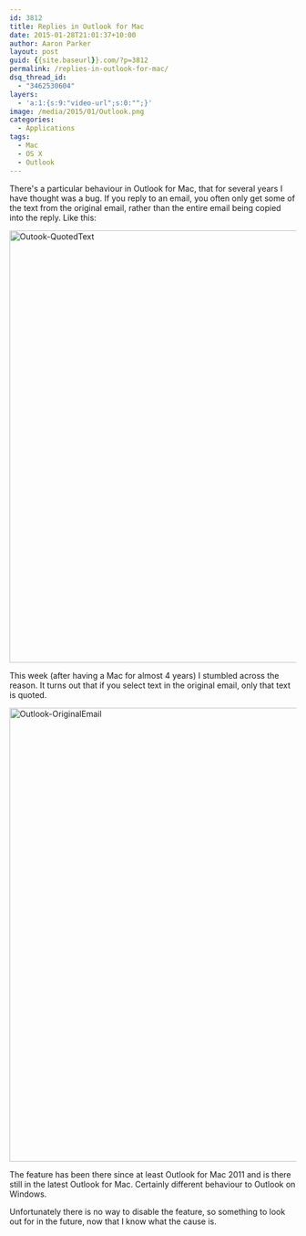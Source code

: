 ```yaml
---
id: 3812
title: Replies in Outlook for Mac
date: 2015-01-28T21:01:37+10:00
author: Aaron Parker
layout: post
guid: {{site.baseurl}}.com/?p=3812
permalink: /replies-in-outlook-for-mac/
dsq_thread_id:
  - "3462530604"
layers:
  - 'a:1:{s:9:"video-url";s:0:"";}'
image: /media/2015/01/Outlook.png
categories:
  - Applications
tags:
  - Mac
  - OS X
  - Outlook
---
```

There's a particular behaviour in Outlook for Mac, that for several years I have thought was a bug. If you reply to an email, you often only get some of the text from the original email, rather than the entire email being copied into the reply. Like this:

<img class="alignnone size-full wp-image-3814" src="{{site.baseurl}}.com/media/2015/01/Outook-QuotedText.png" alt="Outook-QuotedText" width="1020" height="757" srcset="{{site.baseurl}}.com/media/2015/01/Outook-QuotedText.png 1020w, {{site.baseurl}}.com/media/2015/01/Outook-QuotedText-150x111.png 150w, {{site.baseurl}}.com/media/2015/01/Outook-QuotedText-300x223.png 300w, {{site.baseurl}}.com/media/2015/01/Outook-QuotedText-624x463.png 624w" sizes="(max-width: 1020px) 100vw, 1020px" /> 

This week (after having a Mac for almost 4 years) I stumbled across the reason. It turns out that if you select text in the original email, only that text is quoted.

<img class="alignnone size-full wp-image-3813" src="{{site.baseurl}}.com/media/2015/01/Outlook-OriginalEmail.png" alt="Outlook-OriginalEmail" width="1090" height="795" srcset="{{site.baseurl}}.com/media/2015/01/Outlook-OriginalEmail.png 1090w, {{site.baseurl}}.com/media/2015/01/Outlook-OriginalEmail-150x109.png 150w, {{site.baseurl}}.com/media/2015/01/Outlook-OriginalEmail-300x219.png 300w, {{site.baseurl}}.com/media/2015/01/Outlook-OriginalEmail-1024x747.png 1024w, {{site.baseurl}}.com/media/2015/01/Outlook-OriginalEmail-624x455.png 624w" sizes="(max-width: 1090px) 100vw, 1090px" /> 

The feature has been there since at least Outlook for Mac 2011 and is there still in the latest Outlook for Mac. Certainly different behaviour to Outlook on Windows.

Unfortunately there is no way to disable the feature, so something to look out for in the future, now that I know what the cause is.